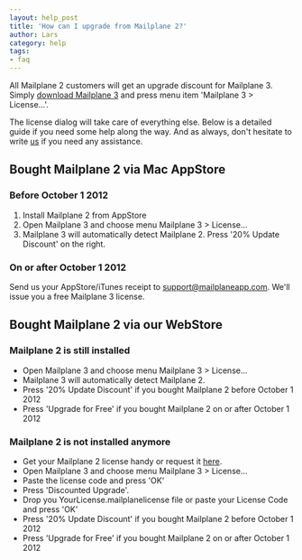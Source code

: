 ```yaml
---
layout: help_post
title: 'How can I upgrade from Mailplane 2?'
author: Lars
category: help
tags:
- faq
---
```


All Mailplane 2 customers will get an upgrade discount for Mailplane 3. Simply [download Mailplane 3](http://update.mailplaneapp.com/mailplane_3.php) and press menu item 'Mailplane 3 > License...'.

The license dialog will take care of everything else. Below is a detailed guide if you need some help along the way. And as always, don't hesitate to write [us](mailto:support@mailplaneapp.com) if you need any assistance.


## Bought Mailplane 2 via Mac AppStore

### Before October 1 2012

1. Install Mailplane 2 from AppStore
2. Open Mailplane 3 and choose menu Mailplane 3 > License...
3. Mailplane 3 will automatically detect Mailplane 2. Press '20% Update Discount' on the right.

### On or after October 1 2012

Send us your AppStore/iTunes receipt to <a href="mailto:support@mailplaneapp.com">support@mailplaneapp.com</a>. We'll issue you a free Mailplane 3 license.


## Bought Mailplane 2 via our WebStore

### Mailplane 2 is still installed

* Open Mailplane 3 and choose menu Mailplane 3 > License...
* Mailplane 3 will automatically detect Mailplane 2.
* Press '20% Update Discount' if you bought Mailplane 2 before October 1 2012
* Press 'Upgrade for Free' if you bought Mailplane 2 on or after October 1 2012

### Mailplane 2 is not installed anymore

* Get your Mailplane 2 license handy or request it [here](http://behemoth.mailplaneapp.com/isv/licenses/resend/).
* Open Mailplane 3 and choose menu Mailplane 3 > License...
* Paste the license code and press 'OK'
* Press 'Discounted Upgrade'.
* Drop you YourLicense.mailplanelicense file or paste your License Code and press 'OK'
* Press '20% Update Discount' if you bought Mailplane 2 before October 1 2012
* Press 'Upgrade for Free' if you bought Mailplane 2 on or after October 1 2012
